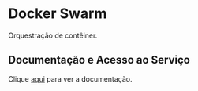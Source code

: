 # Docker Swarm

Orquestração de contêiner.

## Documentação e Acesso ao Serviço

Clique [aqui](https://docs.docker.com/engine/swarm) para ver a documentação.